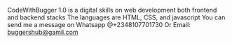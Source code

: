 CodeWithBugger 1.0 is a digital skills on web development both frontend and backend stacks 
The languages are HTML, CSS, and javascript 
You can send me a message on Whatsapp @+2348107701730
Or Email: buggershub@gamil.com
